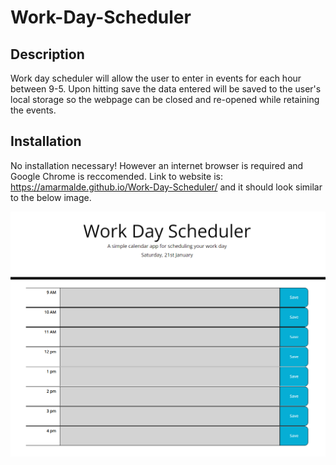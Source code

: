 # Work-Day-Scheduler

## Description

Work day scheduler will allow the user to enter in events for each hour between 9-5. Upon hitting save the data entered will be saved to the user's local storage so the webpage can be closed and re-opened while retaining the events. 

## Installation

No installation necessary! However an internet browser is required and Google Chrome is reccomended. Link to website is: https://amarmalde.github.io/Work-Day-Scheduler/ and it should look similar to the below image.

![screenshot](./assets/screenshop.png)